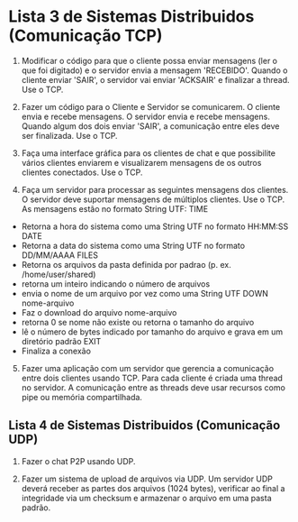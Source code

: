 # Lista 3 de Sistemas Distribuidos (Comunicação TCP)

1) Modificar o código para que o cliente possa enviar mensagens (ler o que foi digitado) e o servidor envia a mensagem 'RECEBIDO'. Quando o cliente enviar 'SAIR',  o servidor vai enviar 'ACKSAIR' e finalizar a thread. Use o TCP.

2) Fazer um código para o Cliente e Servidor se comunicarem. O cliente envia e recebe mensagens. O servidor envia e recebe mensagens. Quando algum dos dois enviar 'SAIR', a comunicação entre eles deve ser finalizada. Use o TCP.


3) Faça uma interface gráfica para os clientes de chat e que possibilite vários clientes enviarem e visualizarem mensagens de os outros clientes conectados. Use o TCP.

4)  Faça um servidor para processar as seguintes mensagens dos clientes. O servidor deve suportar mensagens de múltiplos clientes. Use o TCP.
As mensagens estão no formato String UTF:
TIME
* Retorna a hora do sistema como uma String UTF no formato HH:MM:SS
DATE
* Retorna a data do sistema como uma String UTF no formato DD/MM/AAAA
FILES
* Retorna os arquivos da pasta definida por padrao (p. ex. /home/user/shared)
* retorna um inteiro indicando o número de arquivos
* envia o nome de um arquivo por vez como uma String UTF
DOWN nome-arquivo
* Faz o download do arquivo nome-arquivo
* retorna 0 se nome não existe ou retorna o tamanho do arquivo
* lê o número de bytes indicado por tamanho do arquivo e grava em um diretório padrão
EXIT
* Finaliza a conexão

5) Fazer uma aplicação com um servidor que gerencia a comunicação entre dois clientes usando TCP. Para cada cliente é criada uma thread no servidor. A comunicação entre as threads deve usar recursos como pipe ou memória compartilhada.

## Lista 4 de Sistemas Distribuidos (Comunicação UDP)

1) Fazer o chat P2P usando UDP.

2) Fazer um sistema de upload de arquivos via UDP. Um servidor UDP deverá receber as partes dos arquivos (1024 bytes), verificar ao final a integridade via um checksum e armazenar o arquivo em uma pasta padrão.
